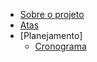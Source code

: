 <!-- docs/_sidebar.md -->

- [Sobre o projeto](home.md)
- [Atas](projeto.md)
- [Planejamento]
  - [Cronograma](planejamento/Cronograma.md)
<!-- [Pré-Rastreabilidade]
- [Elicitação]
- [Modelagem]
- [Análise]
- [Pós-Rastreabilidade]
- [Conclusão]
- [Apresentações] --!>